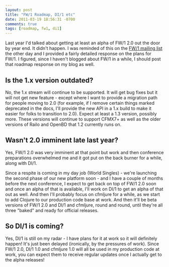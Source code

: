 ```yaml
---
layout: post
title: "FW/1 Roadmap, DI/1 etc"
date: 2011-03-19 18:56:31 -0700
comments: true
tags: [roadmap, fw1, di1]
---
```

Last year I'd talked about getting at least an alpha of FW/1 2.0 out the door by year end. It didn't happen. I was reminded of this on the [FW/1 mailing list](http://groups.google.com/group/framework-one) the other day and I provided a fairly detailed response on the plans for FW/1. I figured, since I haven't blogged about FW/1 in a while, I should post that roadmap response on my blog as well.<!-- more -->

Is the 1.x version outdated?
---
No, the 1.x stream will continue to be supported. It will get bug fixes but it will not get new feature - except where I want to provide a migration path for people moving to 2.0 (for example, if I remove certain things marked deprecated in the docs, I'll provide the new API in a 1.x build to make it easier for folks to transition to 2.0). Expect at least a 1.3 version, possibly more. These versions will continue to support CFMX7+ as well as the older versions of Railo and OpenBD that 1.2 currently runs on.

Wasn't 2.0 imminent late last year?
---
Yes, FW/1 2.0 was very imminent at that point but work and then conference preparations overwhelmed me and it got put on the back burner for a while, along with DI/1.

Since a respite is coming in my day job (World Singles) - we're launching the second phase of our new platform soon - and I have a couple of months before the next conference, I expect to get back on top of FW/1 2.0 soon and once an alpha of that is available, I'll work on DI/1 to get an alpha of that out as well. And then I'll probably focus on cfmljure for a while, as we start to add Clojure to our production code base at work. And then it'll be beta versions of FW/1 2.0 and DI/1 and cfmljure, round and round, until they're all three "baked" and ready for official releases.

So DI/1 is coming?
---
Yes, DI/1 is still on my radar - I have plans for it at work so it will definitely happen! It's just been delayed (ironically, by the pressures of work). Since FW/1 2.0, DI/1 1.0 and cfmljure 1.0 will all be used in my production code at work, you can expect them to receive regular updates once I actually get to the alpha releases!

 
